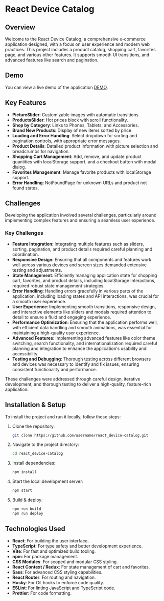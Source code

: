 # React Device Catalog

## Overview

Welcome to the React Device Catalog, a comprehensive e-commerce application designed, with a focus on user experience and modern web practices. This project includes a product catalog, shopping cart, favorites page, and various other features. It supports smooth UI transitions, and advanced features like search and pagination.

## Demo

You can view a live demo of the application [DEMO](https://bodyarespect.github.io/react_device-catalog/).

## Key Features

- **PictureSlider**: Customizable images with automatic transitions.
- **ProductsSlider**: Hot prices block with scroll functionality.
- **Shop by Category**: Links to Phones, Tablets, and Accessories.
- **Brand New Products**: Display of new items sorted by price.
- **Loading and Error Handling**: Select dropdown for sorting and pagination controls, with appropriate error messages.
- **Product Details**: Detailed product information with picture selection and breadcrumbs for navigation.
- **Shopping Cart Management**: Add, remove, and update product quantities with localStorage support, and a checkout button with modal dialog.
- **Favorites Management**: Manage favorite products with localStorage support.
- **Error Handling**: NotFoundPage for unknown URLs and product not found states.

## Challenges

Developing the application involved several challenges, particularly around implementing complex features and ensuring a seamless user experience.

### Key Challenges

- **Feature Integration**: Integrating multiple features such as sliders, sorting, pagination, and product details required careful planning and coordination.
- **Responsive Design**: Ensuring that all components and features work well across various devices and screen sizes demanded extensive testing and adjustments.
- **State Management**: Efficiently managing application state for shopping cart, favorites, and product details, including localStorage interactions, required robust state management strategies.
- **Error Handling**: Handling errors gracefully in various parts of the application, including loading states and API interactions, was crucial for a smooth user experience.
- **User Experience**: Implementing smooth transitions, responsive design, and interactive elements like sliders and modals required attention to detail to ensure a fluid and engaging experience.
- **Performance Optimization**: Ensuring that the application performs well, with efficient data handling and smooth animations, was essential for maintaining a high-quality user experience.
- **Advanced Features**: Implementing advanced features like color theme switching, search functionality, and internationalization required careful planning and integration to enhance the application's usability and accessibility.
- **Testing and Debugging**: Thorough testing across different browsers and devices was necessary to identify and fix issues, ensuring consistent functionality and performance.

These challenges were addressed through careful design, iterative development, and thorough testing to deliver a high-quality, feature-rich application.

## Installation & Setup

To install the project and run it locally, follow these steps:

1. Clone the repository:
    ```bash
    git clone https://github.com/username/react_device-catalog.git
    ```

2. Navigate to the project directory:
    ```bash
    cd react_device-catalog
    ```

3. Install dependencies:
    ```bash
    npm install
    ```

4. Start the local development server:
    ```bash
    npm start
    ```
5. Build & deploy:
    ```bash
    npm run build
    npm run deploy
    ```

## Technologies Used

- **React**: For building the user interface.
- **TypeScript**: For type safety and better development experience.
- **Vite**: For fast and optimized build tooling.
- **npm**: For package management.
- **CSS Modules**: For scoped and modular CSS styling.
- **React Context / Redux**: For state management of cart and favorites.
- **Sass**: For advanced CSS styling capabilities.
- **React Router**: For routing and navigation.
- **Husky**: For Git hooks to enforce code quality.
- **ESLint**: For linting JavaScript and TypeScript code.
- **Prettier**: For code formatting.
